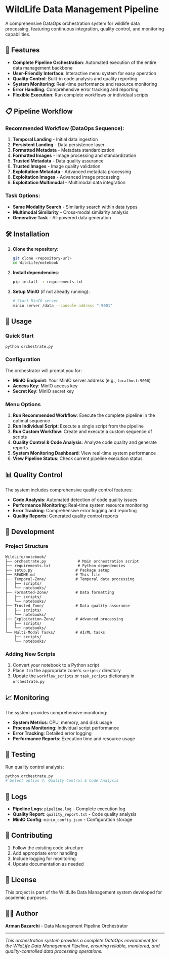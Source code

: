 # WildLife Data Management Pipeline

A comprehensive DataOps orchestration system for wildlife data processing, featuring continuous integration, quality control, and monitoring capabilities.

## 🚀 Features

- **Complete Pipeline Orchestration**: Automated execution of the entire data management backbone
- **User-Friendly Interface**: Interactive menu system for easy operation
- **Quality Control**: Built-in code analysis and quality reporting
- **System Monitoring**: Real-time performance and resource monitoring
- **Error Handling**: Comprehensive error tracking and reporting
- **Flexible Execution**: Run complete workflows or individual scripts

## 📋 Pipeline Workflow

### Recommended Workflow (DataOps Sequence):
1. **Temporal Landing** - Initial data ingestion
2. **Persistent Landing** - Data persistence layer
3. **Formatted Metadata** - Metadata standardization
4. **Formatted Images** - Image processing and standardization
5. **Trusted Metadata** - Data quality assurance
6. **Trusted Images** - Image quality validation
7. **Exploitation Metadata** - Advanced metadata processing
8. **Exploitation Images** - Advanced image processing
9. **Exploitation Multimodal** - Multimodal data integration

### Task Options:
- **Same Modality Search** - Similarity search within data types
- **Multimodal Similarity** - Cross-modal similarity analysis
- **Generative Task** - AI-powered data generation

## 🛠️ Installation

1. **Clone the repository**:
   ```bash
   git clone <repository-url>
   cd WildLife/notebook
   ```

2. **Install dependencies**:
   ```bash
   pip install -r requirements.txt
   ```

3. **Setup MinIO** (if not already running):
   ```bash
   # Start MinIO server
   minio server /data --console-address ":9001"
   ```

## 🚀 Usage

### Quick Start
```bash
python orchestrate.py
```

### Configuration
The orchestrator will prompt you for:
- **MinIO Endpoint**: Your MinIO server address (e.g., `localhost:9000`)
- **Access Key**: MinIO access key
- **Secret Key**: MinIO secret key

### Menu Options

1. **Run Recommended Workflow**: Execute the complete pipeline in the optimal sequence
2. **Run Individual Script**: Execute a single script from the pipeline
3. **Run Custom Workflow**: Create and execute a custom sequence of scripts
4. **Quality Control & Code Analysis**: Analyze code quality and generate reports
5. **System Monitoring Dashboard**: View real-time system performance
6. **View Pipeline Status**: Check current pipeline execution status

## 📊 Quality Control

The system includes comprehensive quality control features:

- **Code Analysis**: Automated detection of code quality issues
- **Performance Monitoring**: Real-time system resource monitoring
- **Error Tracking**: Comprehensive error logging and reporting
- **Quality Reports**: Generated quality control reports

## 🔧 Development

### Project Structure
```
WildLife/notebook/
├── orchestrate.py              # Main orchestration script
├── requirements.txt            # Python dependencies
├── setup.py                   # Package setup
├── README.md                  # This file
├── Temporal-Zone/             # Temporal data processing
│   ├── scripts/
│   └── notebooks/
├── Formatted-Zone/            # Data formatting
│   ├── scripts/
│   └── notebooks/
├── Trusted_Zone/              # Data quality assurance
│   ├── scripts/
│   └── notebooks/
├── Exploitation-Zone/         # Advanced processing
│   ├── scripts/
│   └── notebooks/
└── Multi-Modal Tasks/         # AI/ML tasks
    ├── scripts/
    └── notebooks/
```

### Adding New Scripts
1. Convert your notebook to a Python script
2. Place it in the appropriate zone's `scripts/` directory
3. Update the `workflow_scripts` or `task_scripts` dictionary in `orchestrate.py`

## 📈 Monitoring

The system provides comprehensive monitoring:

- **System Metrics**: CPU, memory, and disk usage
- **Process Monitoring**: Individual script performance
- **Error Tracking**: Detailed error logging
- **Performance Reports**: Execution time and resource usage

## 🧪 Testing

Run quality control analysis:
```bash
python orchestrate.py
# Select option 4: Quality Control & Code Analysis
```

## 📝 Logs

- **Pipeline Logs**: `pipeline.log` - Complete execution log
- **Quality Report**: `quality_report.txt` - Code quality analysis
- **MinIO Config**: `minio_config.json` - Configuration storage

## 🤝 Contributing

1. Follow the existing code structure
2. Add appropriate error handling
3. Include logging for monitoring
4. Update documentation as needed

## 📄 License

This project is part of the WildLife Data Management system developed for academic purposes.

## 👨‍💻 Author

**Arman Bazarchi** - Data Management Pipeline Orchestrator

---

*This orchestration system provides a complete DataOps environment for the WildLife Data Management Pipeline, ensuring reliable, monitored, and quality-controlled data processing operations.*
